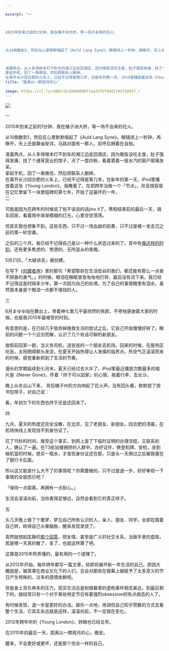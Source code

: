 ```yaml
---

excerpt: "一



2015年到来之前的1分钟，我在橘子洲大桥，等一场不会来的花火。



从10倒数到1，然后在心里默默唱起了《Auld Lang Syne》。眼镜闭上一秒钟，再睁开，天上还是静谧安详。马路对面有一群人，前呼后拥着在自拍。



凌晨两点，从人多得根本打不到车的湘江边走回酒店，因为晚饭没吃主食，肚子饿得发痛，找了个通宵营业的馆子，点了一盘炒粉，看着蒙着一层水汽的窗户玻璃发呆。  
拿起手机，回了一条微信，然后把联系人删掉。  
在离开长沙回合肥的火车上，已经不记得是第几年，在新年的第一天，iPod里播放着这张《Young London》，我睡着了。在把跨年当做一个「节点」，并且很容易在记忆里留下一块里程碑的第七年，开始了这最坏的一年。"
title: "距离以一颗观月的心"

image: https://cl.ly/oQKU/dcd360d080f1aa33fbf9dd1745310937_r
---
```



![](https://cl.ly/oQKU/dcd360d080f1aa33fbf9dd1745310937_r)

一

2015年到来之前的1分钟，我在橘子洲大桥，等一场不会来的花火。

从10倒数到1，然后在心里默默唱起了《Auld Lang Syne》。眼镜闭上一秒钟，再睁开，天上还是静谧安详。马路对面有一群人，前呼后拥着在自拍。

凌晨两点，从人多得根本打不到车的湘江边走回酒店，因为晚饭没吃主食，肚子饿得发痛，找了个通宵营业的馆子，点了一盘炒粉，看着蒙着一层水汽的窗户玻璃发呆。  
拿起手机，回了一条微信，然后把联系人删掉。  
在离开长沙回合肥的火车上，已经不记得是第几年，在新年的第一天，iPod里播放着这张《Young London》，我睡着了。在把跨年当做一个「节点」，并且很容易在记忆里留下一块里程碑的第七年，开始了这最坏的一年。  
二

可能是因为在跨年的时候说了些不该说的话jinx it了，寒假结束前的最后一天，骑车回家，看着雨中渐渐模糊的灯光，心里空空荡荡。

但其实我也想象不到，这些东西，只不过一场血崩的前奏，只不过是被一发击沉之前的第一轮空袭。

之后的三个月，我已经不记得自己是以一种什么状态过来的了。其中有[像这样的时刻](https://zhuanlan.zhihu.com/66666/20078037)，还有更多焦虑的、愤懑的、无所适从的夜晚。

5月21日，「大破进击」被创建。

在写下《[创建者序](https://zhuanlan.zhihu.com/66666/20039347)》里的那句「希望那些在生活低谷的我们，都还能有那么一点奋不顾身的勇气。」的时候，眼泪在眼眶里急匆匆地打转，最后没有流下来。我已经不记得这是时隔多少年，第一次因为自己的处境，为了自己的事情眼里有泪水，虽然我本身是个眼泪一点都不值钱的人。

三

6月まゆゆ站在舞台上，带着神七里几乎最坦然的笑颜，不停地感谢着大家的时候，也是我2015年最难受的时刻。

有意思的是，在已经几乎放弃掉挽救生活的尝试之后，它自己开始慢慢好转了。眼前的问题一个个迎刃而解，认识了几个有话可聊的新朋友。

放假前回家一趟，当义务司机，送爸爸的一个朋友去机场。回来的时候，在服务区吃饭，太阳晒得额头发烫，在夏天开始热得让人发燥的临界点，热空气正滚滚而来的时候，感觉重新抓到了生活的节奏。

漫长的学期延续到七月末，夏天已经过去大半了。iPod里最近播放次数最多的唱片是《Never Gone》，怀着「终于可以回家」的心情，拖着行李，去长沙。

晚上从冬瓜山下来， 背后橘子州的方向响起了花火声。没有回头看，默默捏了捏书包带子，对自己说：

看，年初欠下的东西也终于还是还回来了。

四

九月，夏天的热度还完全没散，在北京，见了老朋友、新朋友。回合肥的清晨，在机场快线上发现找不到身份证了。

花了15秒的时间，接受这个事实，到网上查了下临时证明的办理流程，又联系别人，确认了一遍。在T3航站楼拥挤的人群中，办好证件、换登机牌、安检，坐到候机室的时候，想买一瓶水，才发现身份证还在那，只是头一天用过之后被我塞在了银行卡后面。

所以这又能是什么大不了的事情呢？你需要做的，只不过是退一步，好好审视一下事情的全貌而已吧？

「保持一点距离，再拥有一点耐心。」

生活会滚滚向前，当你离得足够远，自然会看到它的真正样子。

五

头几天晚上做了个噩梦，梦见自己所有认识的人，亲人、朋友、同学，全部在围着自己转，转得自己头晕脑胀，醒来发现发烧了。

突然就想起匡静的[那个回答](https://www.zhihu.com/question/29129681/answer/43399822)，把友情、甚至是广义的社交关系，当做手里的盘珠，若是哪一天真的散了、丢了，也就这样算了吧。

这算是2015年所弄懂的，最有用的一个道理了。

从2012年开始，每年跨年都写一篇文章，给即将展开新一年生活的自己。原因大概就是，被笼罩在商业文化下的人们，总会对那些在银幕上被赋予了太多意义的节日产生特殊的、过多的感情依赖吧。

但是身上背负再多的压力，现实生活总是和银幕里的虚构事件相去甚远，到最后剩下的，就经常只有一个对于某些特定节日有着强烈obsession的有点病态的人了。

有时候发现，退一步是更好的办法。娱乐一点地，用调侃自己知乎赞数的方式去看整个生活，它其实永远就是这样，滚滚向前，不一定就在变化。

2012年跨年听的《Young London》，转眼也已经五年。

在2015年的最后一天，距离以一颗观月的心，晚安。

醒来，不会更好或更坏，还是那个完全一样的自己。